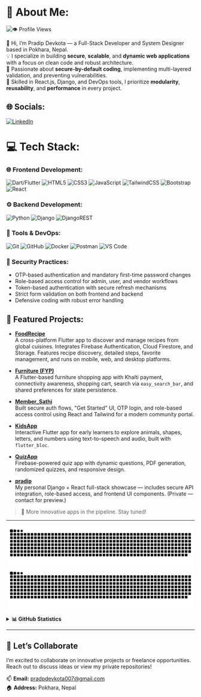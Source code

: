 # 💫 About Me:
![👁️ Profile Views](https://komarev.com/ghpvc/?username=pradev007&label=👁️%20Profile%20Views&color=orange&style=plastic)

👋 Hi, I’m Pradip Devkota — a Full-Stack Developer and System Designer based in Pokhara, Nepal.  
💡 I specialize in building **secure**, **scalable**, and **dynamic web applications** with a focus on clean code and robust architecture.  
🔐 Passionate about **secure-by-default coding**, implementing multi-layered validation, and preventing vulnerabilities.  
🧩 Skilled in React.js, Django, and DevOps tools, I prioritize **modularity**, **reusability**, and **performance** in every project.



## 🌐 Socials:
[![LinkedIn](https://img.shields.io/badge/LinkedIn-%230077B5.svg?logo=linkedin&logoColor=white)](https://linkedin.com/in/pradip-devkota)

# 💻 Tech Stack:

### 🌐 Frontend Development:
![Dart/Flutter](https://img.shields.io/badge/Dart/Flutter-%23092E20.svg?style=for-the-badge&logo=dart&logoColor=blue)
![HTML5](https://img.shields.io/badge/html5-%23E34F26.svg?style=for-the-badge&logo=html5&logoColor=white)
![CSS3](https://img.shields.io/badge/css3-%231572B6.svg?style=for-the-badge&logo=css3&logoColor=white)
![JavaScript](https://img.shields.io/badge/javascript-%23323330.svg?style=for-the-badge&logo=javascript&logoColor=%23F7DF1E)
![TailwindCSS](https://img.shields.io/badge/TailwindCSS-%2338B2AC.svg?style=for-the-badge&logo=tailwind-css&logoColor=white)
![Bootstrap](https://img.shields.io/badge/Bootstrap-%23563D7C.svg?style=for-the-badge&logo=bootstrap&logoColor=white)
![React](https://img.shields.io/badge/React-%2320232a.svg?style=for-the-badge&logo=react&logoColor=%2361DAFB)

### ⚙️ Backend Development:
![Python](https://img.shields.io/badge/Python-%2314354C.svg?style=for-the-badge&logo=python&logoColor=white)
![Django](https://img.shields.io/badge/Django-%23092E20.svg?style=for-the-badge&logo=django&logoColor=white)
![DjangoREST](https://img.shields.io/badge/DjangoREST-%23092E20.svg?style=for-the-badge&logo=django&logoColor=white)

### 🧰 Tools & DevOps:
![Git](https://img.shields.io/badge/Git-%23F05033.svg?style=for-the-badge&logo=git&logoColor=white)
![GitHub](https://img.shields.io/badge/GitHub-%23121011.svg?style=for-the-badge&logo=github&logoColor=white)
![Docker](https://img.shields.io/badge/Docker-%230db7ed.svg?style=for-the-badge&logo=docker&logoColor=white)
![Postman](https://img.shields.io/badge/Postman-%23FF6C37.svg?style=for-the-badge&logo=postman&logoColor=white)
![VS Code](https://img.shields.io/badge/VS%20Code-%23007ACC.svg?style=for-the-badge&logo=visual-studio-code&logoColor=white)

### 🔐 Security Practices:
- OTP-based authentication and mandatory first-time password changes  
- Role-based access control for admin, user, and vendor workflows  
- Token-based authentication with secure refresh mechanisms  
- Strict form validation on both frontend and backend  
- Defensive coding with robust error handling  

## 🚀 Featured Projects:

- **[FoodRecipe](https://github.com/pradev007/FoodRecipe)**  
  A cross-platform Flutter app to discover and manage recipes from global cuisines. Integrates Firebase Authentication, Cloud Firestore, and Storage. Features recipe discovery, detailed steps, favorite management, and runs on mobile, web, and desktop platforms.

- **[Furniture (FYP)](https://github.com/pradev007/Furniture)**  
  A Flutter-based furniture shopping app with Khalti payment, connectivity awareness, shopping cart, search via `easy_search_bar`, and shared preferences for state persistence.

- **[Member_Sathi](https://github.com/Membersathi/Member_Sathi/tree/pradip)**  
  Built secure auth flows, "Get Started" UI, OTP login, and role-based access control using React and Tailwind for a modern community portal.

- **[KidsApp](https://github.com/pradev007/kidsApp)**  
  Interactive Flutter app for early learners to explore animals, shapes, letters, and numbers using text-to-speech and audio, built with `flutter_bloc`.

- **[QuizApp](https://github.com/pradev007/quizapp)**  
  Firebase-powered quiz app with dynamic questions, PDF generation, randomized quizzes, and responsive design.

- **[pradip](https://github.com/pradev007/pradip)**  
  My personal Django + React full-stack showcase — includes secure API integration, role-based access, and frontend UI components. (Private — contact for preview.)

> 🚧 More innovative apps in the pipeline. Stay tuned!

---

![GitHub Snake Light](https://raw.githubusercontent.com/platane/snk/output/github-contribution-grid-snake.svg#gh-light-mode-only)
![GitHub Snake Dark](https://raw.githubusercontent.com/platane/snk/output/github-contribution-grid-snake-dark.svg#gh-dark-mode-only)

<details>
<summary><b>📊 GitHub Statistics</b></summary>

<br/>

<!-- Total Commits + Stats -->
<p align="center">
  <img src="https://github-readme-stats.vercel.app/api?username=pradev007&show_icons=true&count_private=true&include_all_commits=true&theme=tokyonight" alt="Pradip's GitHub Stats" />
</p>

<!-- Contribution Streak -->
<p align="center">
  <img src="https://streak-stats.demolab.com?user=pradev007&theme=tokyonight&date_format=M%20j%5B%2C%20Y%5D" alt="Pradip's GitHub Streak" />
</p>

<!-- Top Languages -->
<p align="center">
  <img src="https://github-readme-stats.vercel.app/api/top-langs/?username=pradev007&layout=compact&theme=tokyonight" alt="Top Languages" />
</p>

<!-- Trophies -->
<p align="center">
  <img src="https://github-profile-trophy.vercel.app/?username=pradev007&theme=onedark&row=1&column=7" alt="GitHub Trophies" />
</p>

<!-- Repo Summary -->
<p align="center">
  <img src="https://github-profile-summary-cards.vercel.app/api/cards/repos-per-language?username=pradev007&theme=dracula" />
  <img src="https://github-profile-summary-cards.vercel.app/api/cards/most-commit-language?username=pradev007&theme=dracula" />
</p>

</details>

---

## 🤝 Let’s Collaborate

I’m excited to collaborate on innovative projects or freelance opportunities. Reach out to discuss ideas or view my private repositories!

📫 **Email:** pradpdevkota007@gmail.com  
🏠 **Address:** Pokhara, Nepal  
